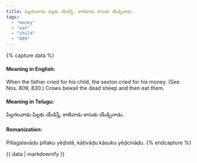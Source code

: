 ```yaml
---
title: పిల్లగలవాడు పిల్లకు యేడిస్తే, కాటివాడు కాసుకు యేడ్చినాడు.
tags:
  - "money"
  - "eat"
  - "child"
  - "809"
---
```


{% capture data %}
#### Meaning in English:
When the father cried for his child, the sexton cried for his money.
(See Nos. 809, 830.)
Crows bewail the dead sheep and then eat them.

#### Meaning in Telugu:
పిల్లగలవాడు పిల్లకు యేడిస్తే, కాటివాడు కాసుకు యేడ్చినాడు.

#### Romanization:
Pillagalavāḍu pillaku yēḍistē, kāṭivāḍu kāsuku yēḍcināḍu.
{% endcapture %}

{{ data | markdownify }}


